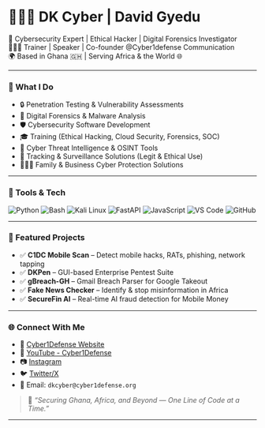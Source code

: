 # 👨🏾‍💻 DK Cyber | David Gyedu

🚀 Cybersecurity Expert | Ethical Hacker | Digital Forensics Investigator  
👨🏾‍🏫 Trainer | Speaker | Co-founder @Cyber1defense Communication  
🌍 Based in Ghana 🇬🇭 | Serving Africa & the World 🌐

---

### 💼 What I Do
- 🔒 Penetration Testing & Vulnerability Assessments
- 🧪 Digital Forensics & Malware Analysis
- 🛡️ Cybersecurity Software Development
- 🎓 Training (Ethical Hacking, Cloud Security, Forensics, SOC)
- 🎯 Cyber Threat Intelligence & OSINT Tools
- 📡 Tracking & Surveillance Solutions (Legit & Ethical Use)
- 👨‍👩‍👧 Family & Business Cyber Protection Solutions

---

### 🔧 Tools & Tech
![Python](https://img.shields.io/badge/-Python-000?style=for-the-badge&logo=python)
![Bash](https://img.shields.io/badge/-Bash-000?style=for-the-badge&logo=gnu-bash)
![Kali Linux](https://img.shields.io/badge/-Kali%20Linux-000?style=for-the-badge&logo=linux)
![FastAPI](https://img.shields.io/badge/-FastAPI-000?style=for-the-badge&logo=fastapi)
![JavaScript](https://img.shields.io/badge/-JavaScript-000?style=for-the-badge&logo=javascript)
![VS Code](https://img.shields.io/badge/-VS%20Code-000?style=for-the-badge&logo=visual-studio-code)
![GitHub](https://img.shields.io/badge/-GitHub-000?style=for-the-badge&logo=github)

---

### 🧠 Featured Projects
- ✅ **C1DC Mobile Scan** – Detect mobile hacks, RATs, phishing, network tapping
- ✅ **DKPen** – GUI-based Enterprise Pentest Suite
- ✅ **gBreach-GH** – Gmail Breach Parser for Google Takeout
- ✅ **Fake News Checker** – Identify & stop misinformation in Africa
- ✅ **SecureFin AI** – Real-time AI fraud detection for Mobile Money

---

### 🌐 Connect With Me
- 🔗 [Cyber1Defense Website](https://cyber1defense.org)
- 🎥 [YouTube - Cyber1Defense](https://www.youtube.com/@Cyber1defenseCommunication)
- 📷 [Instagram](https://www.instagram.com/Cyber1defenseCommunication)
- 🐦 [Twitter/X](https://twitter.com/DKCyberGh)
- 📧 Email: `dkcyber@cyber1defense.org`

> 🧭 *“Securing Ghana, Africa, and Beyond — One Line of Code at a Time.”*

---
